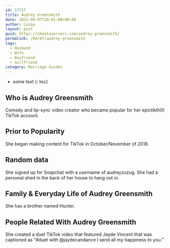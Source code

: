 ```yaml
---
id: 17717
title: Audrey Greensmith
date: 2021-04-07T20:01:08+00:00
author: Laima
layout: post
guid: https://ukdataservers.com/audrey-greensmith/
permalink: /04/07/audrey-greensmith
tags:
  - Husband
  - Wife
  - Boyfriend
  - Girlfriend
category: Marriage Guides
---
```


* some text
{: toc}


## Who is Audrey Greensmith
                  
                  
                  
Comedy and lip-sync video creator who became popular for her epictikth0t TikTok account. 
                  
              
            
              
            
                
                
                
## Prior to Popularity
                  
                  
                  
She began making content for TikTok in October/November of 2018.
                  
              
            
              
            
                
                
                
## Random data
                  
                  
                  
She signed up for Snapchat with a username of audreyzuzug. She had a personal shed in the back of her house to hang out in.
                  
              
            
              
            
                
                
                
## Family & Everyday Life of Audrey Greensmith
                  
                  
                  
She has a brother named Hunter. 
                  
              
            
              
            
                
                
                
## People Related With Audrey Greensmith
                  
                  
                  
She created a duet TikTok video that featured Jayde Vincent that was captioned as &#8220;#duet with @jaydecandance I send all my happiness to you.&#8221;
                  
              
            
              
            
                
              
            
              
              
            
            
              
            
          
          
          